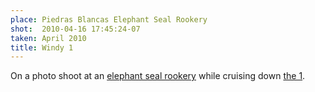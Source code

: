 ```yaml
---
place: Piedras Blancas Elephant Seal Rookery
shot:  2010-04-16 17:45:24-07
taken: April 2010
title: Windy 1
---
```


On a photo shoot at an [elephant seal rookery](http://www.elephantseal.org) while cruising down [the 1](https://en.wikipedia.org/wiki/California_State_Route_1).
